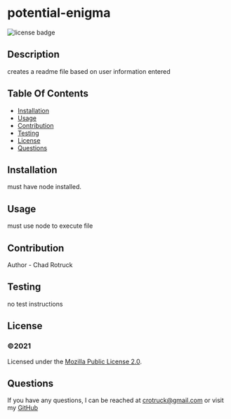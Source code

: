 # potential-enigma

  ![license badge](https://img.shields.io/static/v1?label=license&message=Mozilla_Public_License_2.0&color=red)
  
  ## Description
  creates a readme file based on user information entered

  ## Table Of Contents
  * [Installation](#Instalation)
  * [Usage](#Usage)
  * [Contribution](#Contribution)
  * [Testing](#Tesing)
  * [License](#License)
  * [Questions](#Questions)

  ## Installation
  must have node installed.

  ## Usage
  must use node to execute file

  ## Contribution
  Author - Chad Rotruck

  ## Testing
  no test instructions 

  ## License
  ### ©️2021 

 

  Licensed under the [Mozilla Public License 2.0](./utils/Mozilla_Public_License_2.0).
  

  ## Questions
  If you have any questions, I can be reached at crotruck@gmail.com or 
  visit my [GitHub](https://github.com/cmrotruck)
  